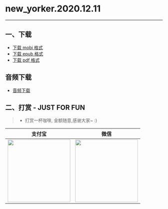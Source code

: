 # new_yorker.2020.12.11
--------------
## 一、下载
* [下载 mobi 格式](https://raw.githubusercontent.com/hehonghui/the-economist-ebooks/master/02_new_yorker/2020.12.11/new_yorker.2020.12.11.mobi) 
* [下载 epub 格式](https://raw.githubusercontent.com/hehonghui/the-economist-ebooks/master/02_new_yorker/2020.12.11/new_yorker.2020.12.11.epub)
* [下载 pdf 格式](https://raw.githubusercontent.com/hehonghui/the-economist-ebooks/master/02_new_yorker/2020.12.11/new_yorker.2020.12.11.pdf)
    
## 音频下载

* [音频下载](https://github.com/hehonghui/the-economist-ebooks/wiki/te_audios_2020)
## 二、打赏 - JUST FOR FUN
> * 打赏一杯咖啡, 金额随意,感谢大家~ :)
    
|   支付宝   |   微信    |
|------------|-----------|
|<img src="https://img-blog.csdnimg.cn/20200412132734488.JPG?x-oss-process=image/watermark,type_ZmFuZ3poZW5naGVpdGk,shadow_10,text_aHR0cHM6Ly9ibG9nLmNzZG4ubmV0L2Jib3lmZWl5dQ==,size_16,color_FFFFFF,t_70" width="200"/>| <img src="https://img-blog.csdnimg.cn/20200911174255577.jpg?x-oss-process=image/watermark,type_ZmFuZ3poZW5naGVpdGk,shadow_10,text_aHR0cHM6Ly9ibG9nLmNzZG4ubmV0L2Jib3lmZWl5dQ==,size_16,color_FFFFFF,t_70" width="200"/>  |
